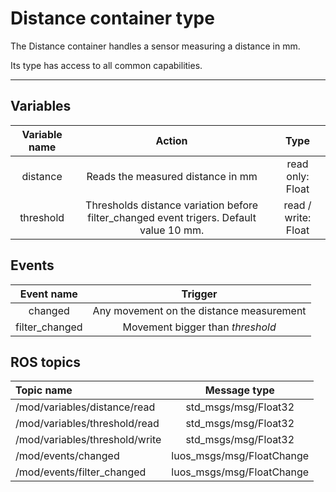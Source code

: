 # Distance container type

The Distance container handles a sensor measuring a distance in mm.

Its type has access to all common capabilities.

----

## Variables

| **Variable name** | **Action** | **Type** |
|:---:|:---:|:---:|
| distance | Reads the measured distance in mm | read only: Float |
| threshold | Thresholds distance variation before filter_changed event trigers. Default value 10 mm. | read / write: Float |

## Events

| **Event name** | **Trigger** |
|:---:|:---:|
| changed | Any movement on the distance measurement |
| filter_changed | Movement bigger than *threshold* |

## ROS topics
| **Topic name** | **Message type** |
|:----|:---:|
| /mod/variables/distance/read | std_msgs/msg/Float32
| /mod/variables/threshold/read | std_msgs/msg/Float32
| /mod/variables/threshold/write | std_msgs/msg/Float32
| /mod/events/changed | luos_msgs/msg/FloatChange
| /mod/events/filter_changed | luos_msgs/msg/FloatChange



